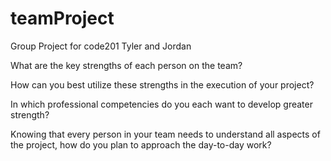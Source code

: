 # teamProject
Group Project for code201
Tyler and Jordan

What are the key strengths of each person on the team?

How can you best utilize these strengths in the execution of your project?

In which professional competencies do you each want to develop greater strength?

Knowing that every person in your team needs to understand all aspects of the project, how do you plan to approach the day-to-day work?




       